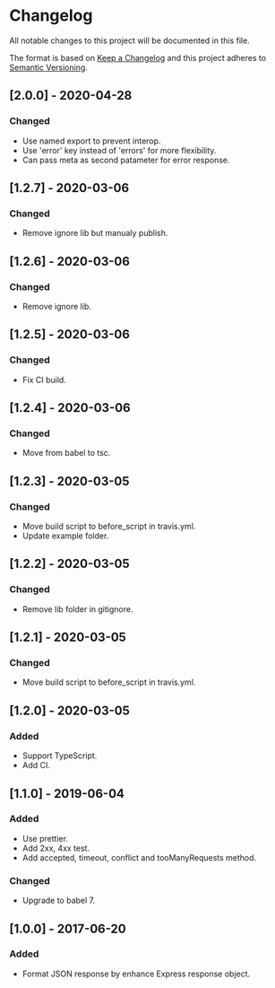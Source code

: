 # Changelog

All notable changes to this project will be documented in this file.

The format is based on [Keep a Changelog](http://keepachangelog.com/en/1.0.0/)
and this project adheres to [Semantic Versioning](http://semver.org/spec/v2.0.0.html).

## [2.0.0] - 2020-04-28

### Changed

- Use named export to prevent interop.
- Use 'error' key instead of 'errors' for more flexibility.
- Can pass meta as second patameter for error response.

## [1.2.7] - 2020-03-06

### Changed

- Remove ignore lib but manualy publish.

## [1.2.6] - 2020-03-06

### Changed

- Remove ignore lib.

## [1.2.5] - 2020-03-06

### Changed

- Fix CI build.

## [1.2.4] - 2020-03-06

### Changed

- Move from babel to tsc.

## [1.2.3] - 2020-03-05

### Changed

- Move build script to before_script in travis.yml.
- Update example folder.

## [1.2.2] - 2020-03-05

### Changed

- Remove lib folder in gitignore.

## [1.2.1] - 2020-03-05

### Changed

- Move build script to before_script in travis.yml.

## [1.2.0] - 2020-03-05

### Added

- Support TypeScript.
- Add CI.

## [1.1.0] - 2019-06-04

### Added

- Use prettier.
- Add 2xx, 4xx test.
- Add accepted, timeout, conflict and tooManyRequests method.

### Changed

- Upgrade to babel 7.

## [1.0.0] - 2017-06-20

### Added

- Format JSON response by enhance Express response object.
